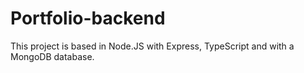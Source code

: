 # Portfolio-backend

This project is based in Node.JS with Express, TypeScript and with a MongoDB database.
